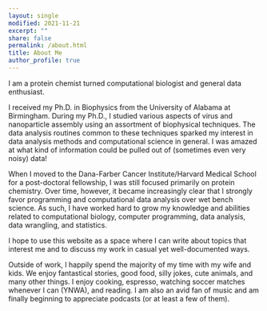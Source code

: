```yaml
---
layout: single
modified: 2021-11-21
excerpt: ""
share: false
permalink: /about.html
title: About Me
author_profile: true
---
```


I am a protein chemist turned computational biologist and general data enthusiast. 

I received my Ph.D. in Biophysics from the University of Alabama at Birmingham. During my Ph.D., I studied various aspects of virus and nanoparticle assembly using an assortment of biophysical techniques. The data analysis routines common to these techniques sparked my interest in data analysis methods and computational science in general. I was amazed at what kind of information could be pulled out of (sometimes even very noisy) data!

When I moved to the Dana-Farber Cancer Institute/Harvard Medical School for a post-doctoral fellowship, I was still focused primarily on protein chemistry. Over time, however, it became increasingly clear that I strongly favor programming and computational data analysis over wet bench science. As such, I have worked hard to grow my knowledge and abilities related to computational biology, computer programming, data analysis, data wrangling, and statistics.

I hope to use this website as a space where I can write about topics that interest me and to discuss my work in casual yet well-documented ways.

Outside of work, I happily spend the majority of my time with my wife and kids. We enjoy fantastical stories, good food, silly jokes, cute animals, and many other things. I enjoy cooking, espresso, watching soccer matches whenever I can (YNWA), and reading. I am also an avid fan of music and am finally beginning to appreciate podcasts (or at least a few of them).
